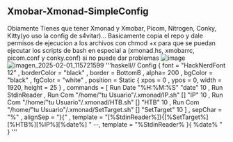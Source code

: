 Xmobar-Xmonad-SimpleConfig
--------------------------------------
Obiamente Tienes que tener
Xmonad y Xmobar,
Picom,
Nitrogen,
Conky,
Kitty(yo uso la config de s4vitar)...
Basicamente copia el repo y dale permisos de ejecucion a los archivos con chmod +x para que se puedan ejecutar los scripts de bash en especial a (xmonad.hs, xmobarrc, picom.conf y conky.conf) si no puede dar problemas
![image](https://github.com/user-attachments/assets/e243351a-5bbd-4c6e-8f54-79716fd92e2d)
![imagen_2025-02-01_115721599](https://github.com/user-attachments/assets/085926e8-bd28-4f7a-b807-8fbe03c41e43)
'''haskell//
Config { font = "HackNerdFont 12"
        , borderColor = "black"
        , border = BottomB
        , alpha= 200
        , bgColor = "black"
        , fgColor = "white"
        , position = Static { xpos = 0 , ypos = 0, width = 1920, height = 25 }
        , commands = [    Run Date "%H:%M:%S" "date" 10
                        , Run StdinReader
                        , Run Com "/home/"tu Usuario"/.xmonad/IP.sh" [] "IP" 10
                        , Run Com "/home/"tu Usuario"/.xmonad/HTB.sh" [] "HTB" 10
                        , Run Com "/home/"tu Usuario"/.xmonad/SetTarget.sh" [] "SetTarget" 10
                        ]
        , sepChar = "%"
        , alignSep = "}{"
        , template = "[%StdinReader%]}{[%SetTarget%][%HTB%][%IP%][%date%] "
        --, template = "%StdinReader% }{ %date% "
        }
 '''
